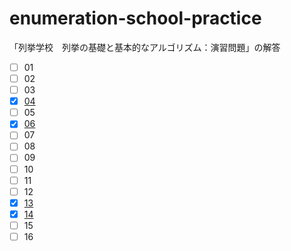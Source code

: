 # enumeration-school-practice
「列挙学校　列挙の基礎と基本的なアルゴリズム：演習問題」の解答

- [ ] 01
- [ ] 02
- [ ] 03
- [x] [04](./src/p04.rs)
- [ ] 05
- [x] [06](./src/p06.rs)
- [ ] 07
- [ ] 08
- [ ] 09
- [ ] 10
- [ ] 11
- [ ] 12
- [x] [13](./src/p13.rs)
- [x] [14](./src/p14.rs)
- [ ] 15
- [ ] 16